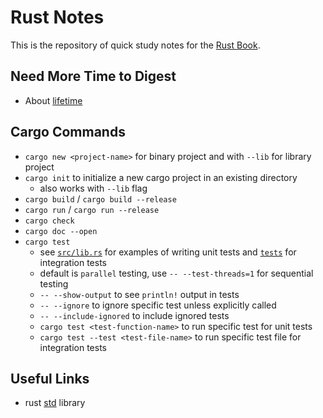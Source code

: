 # Rust Notes

This is the repository of quick study notes for the [Rust Book](https://doc.rust-lang.org/stable/book/).

## Need More Time to Digest

- About [lifetime](https://doc.rust-lang.org/book/ch10-03-lifetime-syntax.html)

## Cargo Commands

- `cargo new <project-name>` for binary project and with `--lib` for library project
- `cargo init` to initialize a new cargo project in an existing directory
  - also works with `--lib` flag
- `cargo build` / `cargo build --release`
- `cargo run` / `cargo run --release`
- `cargo check`
- `cargo doc --open`
- `cargo test`
  - see [`src/lib.rs`](./src/lib.rs) for examples of writing unit tests and [`tests`](./tests) for integration tests
  - default is `parallel` testing, use `-- --test-threads=1` for sequential testing
  - `-- --show-output` to see `println!` output in tests
  - `-- --ignore` to ignore specific test unless explicitly called
  - `-- --include-ignored` to include ignored tests
  - `cargo test <test-function-name>` to run specific test for unit tests
  - `cargo test --test <test-file-name>` to run specific test file for integration tests

## Useful Links

- rust [std](https://doc.rust-lang.org/std/prelude/index.html) library
